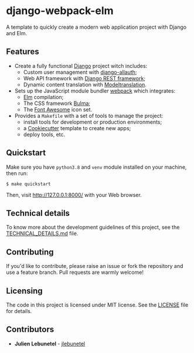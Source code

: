 # django-webpack-elm
A template to quickly create a modern web application project with Django and Elm.

## Features
* Create a fully functional [Django](https://www.djangoproject.com/) project witch includes:
    * Custom user management with [django-allauth](https://django-allauth.readthedocs.io);
    * Web API framework with [Django REST framework](https://www.django-rest-framework.org/);
    * Dynamic content translation with [Modeltranslation](https://django-modeltranslation.readthedocs.io).
* Sets up the JavaScript module bundler [webpack](https://webpack.js.org/) which integrates:
    * [Elm](https://elm-lang.org/) compilation;
    * The CSS framework [Bulma](https://bulma.io/);
    * The [Font Awesome](https://fontawesome.com/) icon set.
* Provides a `Makefile` with a set of tools to manage the project:
    * install tools for development or production environments;
    * a [Cookiecutter](https://cookiecutter.readthedocs.io) template to create new apps;
    * deploy tools, etc.

## Quickstart
Make sure you have `python3.8` and `venv` module installed on your machine, then run:
```
$ make quickstart
```
Then, visit http://127.0.0.1:8000/ with your Web browser.

## Technical details
To know more about the development guidelines of this project, see the [TECHNICAL_DETAILS.md](TECHNICAL_DETAILS.md) file.

## Contributing
If you'd like to contribute, please raise an issue or fork the repository and use a feature branch. Pull requests are warmly welcome!

## Licensing
The code in this project is licensed under MIT license. See the [LICENSE](LICENSE) file for details.

## Contributors
* **Julien Lebunetel** - [jlebunetel](https://github.com/jlebunetel)
